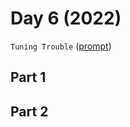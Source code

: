 # Day 6 (2022)

`Tuning Trouble` ([prompt](https://adventofcode.com/2022/day/6))

## Part 1

## Part 2
